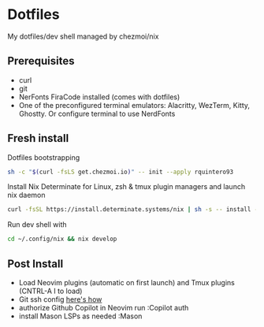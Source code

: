 # Dotfiles
My dotfiles/dev shell managed by chezmoi/nix

## Prerequisites
* curl
* git
* NerFonts FiraCode installed (comes with dotfiles)
* One of the preconfigured terminal emulators: Alacritty, WezTerm, Kitty, Ghostty. Or configure terminal to use NerdFonts

## Fresh install

Dotfiles bootstrapping
```bash
sh -c "$(curl -fsLS get.chezmoi.io)" -- init --apply rquintero93
```

Install Nix Determinate for Linux, zsh & tmux plugin managers and launch nix daemon  
```bash
curl -fsSL https://install.determinate.systems/nix | sh -s -- install --determinate && . /nix/var/nix/profiles/default/etc/profile.d/nix-daemon.sh && git clone --depth=1 https://github.com/mattmc3/antidote.git ${ZDOTDIR:-~}/.antidote && git clone https://github.com/tmux-plugins/tpm ~/.tmux/plugins/tpm
```

Run dev shell with
```bash
cd ~/.config/nix && nix develop
```

## Post Install
* Load Neovim plugins (automatic on first launch) and Tmux plugins (CNTRL-A I to load) 
* Git ssh config [here's how](https://docs.github.com/en/authentication/connecting-to-github-with-ssh/generating-a-new-ssh-key-and-adding-it-to-the-ssh-agent?platform=linux)
* authorize Github Copilot in Neovim run :Copilot auth
* install Mason LSPs as needed :Mason
